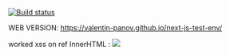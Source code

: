 [![Build status](https://ci.appveyor.com/api/projects/status/ujwk7ph07m8ry523?svg=true)](https://ci.appveyor.com/project/vapanov/next-js-test-env)

WEB VERSION: https://valentin-panov.github.io/next-js-test-env/

worked xss on ref InnerHTML : <img src=xxx:x onerror=javascript:alert(1)>
